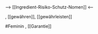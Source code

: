 --> [[Ingredient-Risiko-Schutz-Nomen]] <--

, [[gewähren]], [[gewährleisten]]

#Feminin , [[Garantie]]